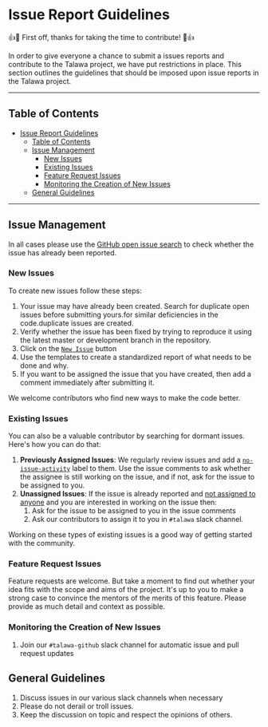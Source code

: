 # Issue Report Guidelines

:+1::tada: First off, thanks for taking the time to contribute! :tada::+1:

In order to give everyone a chance to submit a issues reports and contribute to the Talawa project, we have put restrictions in place. This section outlines the guidelines that should be imposed upon issue reports in the Talawa project.

---

## Table of Contents

<!-- TOC -->

- [Issue Report Guidelines](#issue-report-guidelines)
  - [Table of Contents](#table-of-contents)
  - [Issue Management](#issue-management)
    - [New Issues](#new-issues)
    - [Existing Issues](#existing-issues)
    - [Feature Request Issues](#feature-request-issues)
    - [Monitoring the Creation of New Issues](#monitoring-the-creation-of-new-issues)
  - [General Guidelines](#general-guidelines)

<!-- /TOC -->

---

## Issue Management

In all cases please use the [GitHub open issue search](https://github.com/PalisadoesFoundation/talawa-api/issues) to check whether the issue has already been reported.

### New Issues

To create new issues follow these steps:

1. Your issue may have already been created. Search for duplicate open issues before submitting yours.for similar deficiencies in the code.duplicate issues are created.
1. Verify whether the issue has been fixed by trying to reproduce it using the latest master or development branch in the repository.
1. Click on the [`New Issue`](https://github.com/PalisadoesFoundation/talawa-api/issues/new/choose) button
1. Use the templates to create a standardized report of what needs to be done and why.
1. If you want to be assigned the issue that you have created, then add a comment immediately after submitting it.

We welcome contributors who find new ways to make the code better.

### Existing Issues

You can also be a valuable contributor by searching for dormant issues. Here's how you can do that:

1. **Previously Assigned Issues**: We regularly review issues and add a [`no-issue-activity`](https://github.com/PalisadoesFoundation/talawa-api/issues?q=is%3Aissue+is%3Aopen+label%3Ano-issue-activity) label to them. Use the issue comments to ask whether the assignee is still working on the issue, and if not, ask for the issue to be assigned to you.
1. **Unassigned Issues**: If the issue is already reported and [not assigned to anyone](https://github.com/PalisadoesFoundation/talawa-api/issues?q=is%3Aissue+is%3Aopen+no%3Aassignee) and you are interested in working on the issue then:
   1. Ask for the issue to be assigned to you in the issue comments
   2. Ask our contributors to assign it to you in `#talawa` slack channel.

Working on these types of existing issues is a good way of getting started with the community.

### Feature Request Issues

Feature requests are welcome. But take a moment to find out whether your idea fits with the scope and aims of the project. It's up to you to make a strong case to convince the mentors of the merits of this feature. Please provide as much detail and context as possible.

### Monitoring the Creation of New Issues

1. Join our `#talawa-github` slack channel for automatic issue and pull request updates

## General Guidelines

1. Discuss issues in our various slack channels when necessary
2. Please do not derail or troll issues.
3. Keep the discussion on topic and respect the opinions of others.
